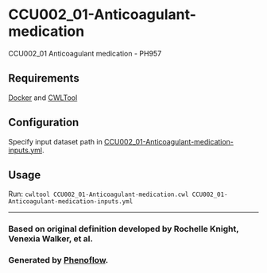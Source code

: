 # CCU002_01-Anticoagulant-medication

CCU002_01 Anticoagulant medication - PH957

## Requirements

[Docker](https://docs.docker.com/install/) and [CWLTool](https://github.com/common-workflow-language/cwltool#install)

## Configuration

Specify input dataset path in [CCU002_01-Anticoagulant-medication-inputs.yml](CCU002_01-Anticoagulant-medication-inputs.yml).

## Usage

Run: `cwltool CCU002_01-Anticoagulant-medication.cwl CCU002_01-Anticoagulant-medication-inputs.yml`

***

### Based on original definition developed by Rochelle Knight, Venexia Walker, et al.
### Generated by [Phenoflow](https://kclhi.org/phenoflow).
